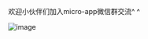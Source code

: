 
欢迎小伙伴们加入micro-app微信群交流^ ^


![image](https://github.com/micro-zoe/micro-app/assets/14011130/c9c57fe2-7544-46ec-ba68-7b733f00ea76)










